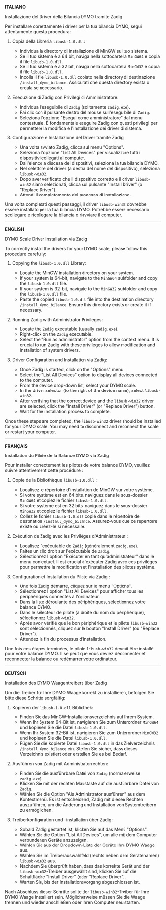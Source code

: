 **ITALIANO**

Installazione del Driver della Bilancia DYMO tramite Zadig

Per installare correttamente i driver per la tua bilancia DYMO, segui attentamente questa procedura:

1. Copia della Libreria `libusb-1.0.dll`:
   - Individua la directory di installazione di MinGW sul tuo sistema.
   - Se il tuo sistema è a 64 bit, naviga nella sottocartella `MinGW64` e copia il file `libusb-1.0.dll`.
   - Se il tuo sistema è a 32 bit, naviga nella sottocartella `MinGW32` e copia il file `libusb-1.0.dll`.
   - Incolla il file `libusb-1.0.dll` copiato nella directory di destinazione `/install_dymo_bilance`. Assicurati che questa directory esista o creala se necessario.

2. Esecuzione di Zadig con Privilegi di Amministratore:
   - Individua l'eseguibile di `Zadig` (solitamente `zadig.exe`).
   - Fai clic con il pulsante destro del mouse sull'eseguibile di `Zadig`.
   - Seleziona l'opzione "Esegui come amministratore" dal menu contestuale. È fondamentale eseguire Zadig con questi privilegi per permettere la modifica e l'installazione dei driver di sistema.

3. Configurazione e Installazione del Driver tramite Zadig:
   - Una volta avviato Zadig, clicca sul menu "Options".
   - Seleziona l'opzione "List All Devices" per visualizzare tutti i dispositivi collegati al computer.
   - Dall'elenco a discesa dei dispositivi, seleziona la tua bilancia DYMO.
   - Nel selettore del driver (a destra del nome del dispositivo), seleziona `libusb-win32`.
   - Dopo aver verificato che il dispositivo corretto e il driver `libusb-win32` siano selezionati, clicca sul pulsante "Install Driver" (o "Replace Driver").
   - Attendi il completamento del processo di installazione.

Una volta completati questi passaggi, il driver `libusb-win32` dovrebbe essere installato per la tua bilancia DYMO. Potrebbe essere necessario scollegare e ricollegare la bilancia o riavviare il computer.

---

**ENGLISH**

DYMO Scale Driver Installation via Zadig

To correctly install the drivers for your DYMO scale, please follow this procedure carefully:

1. Copying the `libusb-1.0.dll` Library:
   - Locate the MinGW installation directory on your system.
   - If your system is 64-bit, navigate to the `MinGW64` subfolder and copy the `libusb-1.0.dll` file.
   - If your system is 32-bit, navigate to the `MinGW32` subfolder and copy the `libusb-1.0.dll` file.
   - Paste the copied `libusb-1.0.dll` file into the destination directory `/install_dymo_bilance`. Ensure this directory exists or create it if necessary.

2. Running Zadig with Administrator Privileges:
   - Locate the `Zadig` executable (usually `zadig.exe`).
   - Right-click on the `Zadig` executable.
   - Select the "Run as administrator" option from the context menu. It is crucial to run Zadig with these privileges to allow modification and installation of system drivers.

3. Driver Configuration and Installation via Zadig:
   - Once Zadig is started, click on the "Options" menu.
   - Select the "List All Devices" option to display all devices connected to the computer.
   - From the device drop-down list, select your DYMO scale.
   - In the driver selector (to the right of the device name), select `libusb-win32`.
   - After verifying that the correct device and the `libusb-win32` driver are selected, click the "Install Driver" (or "Replace Driver") button.
   - Wait for the installation process to complete.

Once these steps are completed, the `libusb-win32` driver should be installed for your DYMO scale. You may need to disconnect and reconnect the scale or restart your computer.

---

**FRANÇAIS**

Installation du Pilote de la Balance DYMO via Zadig

Pour installer correctement les pilotes de votre balance DYMO, veuillez suivre attentivement cette procédure :

1. Copie de la Bibliothèque `libusb-1.0.dll` :
   - Localisez le répertoire d'installation de MinGW sur votre système.
   - Si votre système est en 64 bits, naviguez dans le sous-dossier `MinGW64` et copiez le fichier `libusb-1.0.dll`.
   - Si votre système est en 32 bits, naviguez dans le sous-dossier `MinGW32` et copiez le fichier `libusb-1.0.dll`.
   - Collez le fichier `libusb-1.0.dll` copié dans le répertoire de destination `/install_dymo_bilance`. Assurez-vous que ce répertoire existe ou créez-le si nécessaire.

2. Exécution de Zadig avec les Privilèges d'Administrateur :
   - Localisez l'exécutable de `Zadig` (généralement `zadig.exe`).
   - Faites un clic droit sur l'exécutable de `Zadig`.
   - Sélectionnez l'option "Exécuter en tant qu'administrateur" dans le menu contextuel. Il est crucial d'exécuter Zadig avec ces privilèges pour permettre la modification et l'installation des pilotes système.

3. Configuration et Installation du Pilote via Zadig :
   - Une fois Zadig démarré, cliquez sur le menu "Options".
   - Sélectionnez l'option "List All Devices" pour afficher tous les périphériques connectés à l'ordinateur.
   - Dans la liste déroulante des périphériques, sélectionnez votre balance DYMO.
   - Dans le sélecteur de pilote (à droite du nom du périphérique), sélectionnez `libusb-win32`.
   - Après avoir vérifié que le bon périphérique et le pilote `libusb-win32` sont sélectionnés, cliquez sur le bouton "Install Driver" (ou "Replace Driver").
   - Attendez la fin du processus d'installation.

Une fois ces étapes terminées, le pilote `libusb-win32` devrait être installé pour votre balance DYMO. Il se peut que vous deviez déconnecter et reconnecter la balance ou redémarrer votre ordinateur.

---

**DEUTSCH**

Installation des DYMO Waagentreibers über Zadig

Um die Treiber für Ihre DYMO Waage korrekt zu installieren, befolgen Sie bitte diese Schritte sorgfältig:

1. Kopieren der `libusb-1.0.dll` Bibliothek:
   - Finden Sie das MinGW-Installationsverzeichnis auf Ihrem System.
   - Wenn Ihr System 64-Bit ist, navigieren Sie zum Unterordner `MinGW64` und kopieren Sie die Datei `libusb-1.0.dll`.
   - Wenn Ihr System 32-Bit ist, navigieren Sie zum Unterordner `MinGW32` und kopieren Sie die Datei `libusb-1.0.dll`.
   - Fügen Sie die kopierte Datei `libusb-1.0.dll` in das Zielverzeichnis `/install_dymo_bilance` ein. Stellen Sie sicher, dass dieses Verzeichnis existiert oder erstellen Sie es bei Bedarf.

2. Ausführen von Zadig mit Administratorrechten:
   - Finden Sie die ausführbare Datei von `Zadig` (normalerweise `zadig.exe`).
   - Klicken Sie mit der rechten Maustaste auf die ausführbare Datei von `Zadig`.
   - Wählen Sie die Option "Als Administrator ausführen" aus dem Kontextmenü. Es ist entscheidend, Zadig mit diesen Rechten auszuführen, um die Änderung und Installation von Systemtreibern zu ermöglichen.

3. Treiberkonfiguration und -installation über Zadig:
   - Sobald Zadig gestartet ist, klicken Sie auf das Menü "Options".
   - Wählen Sie die Option "List All Devices", um alle mit dem Computer verbundenen Geräte anzuzeigen.
   - Wählen Sie aus der Dropdown-Liste der Geräte Ihre DYMO Waage aus.
   - Wählen Sie im Treiberauswahlfeld (rechts neben dem Gerätenamen) `libusb-win32` aus.
   - Nachdem Sie überprüft haben, dass das korrekte Gerät und der `libusb-win32`-Treiber ausgewählt sind, klicken Sie auf die Schaltfläche "Install Driver" (oder "Replace Driver").
   - Warten Sie, bis der Installationsvorgang abgeschlossen ist.

Nach Abschluss dieser Schritte sollte der `libusb-win32`-Treiber für Ihre DYMO Waage installiert sein. Möglicherweise müssen Sie die Waage trennen und wieder anschließen oder Ihren Computer neu starten.